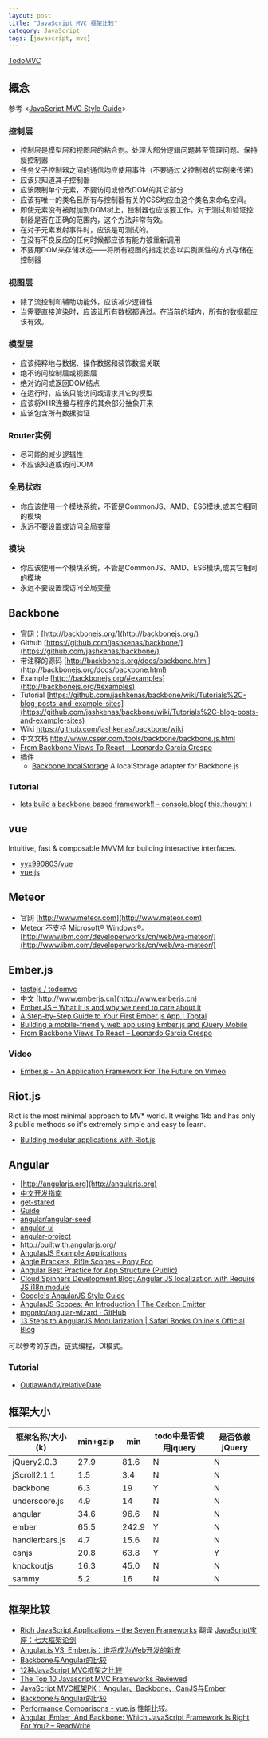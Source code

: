 ```yaml
---
layout: post
title: "JavaScript MVC 框架比较"
category: JavaScript
tags: [javascript, mvc]
--- 
```

[TodoMVC](http://todomvc.com/)

## 概念

参考 <[JavaScript MVC Style Guide](http://blog.sourcing.io/mvc-style-guide)>

### 控制层

* 控制层是模型层和视图层的粘合剂。处理大部分逻辑问题甚至管理问题。保持瘦控制器
* 任务父子控制器之间的通信均应使用事件（不要通过父控制器的实例来传递）
* 应该只知道其子控制器
* 应该限制单个元素，不要访问或修改DOM的其它部分
* 应该有唯一的类名且所有与控制器有关的CSS均应由这个类名来命名空间。
* 即使元素没有被附加到DOM树上，控制器也应该要工作。对于测试和验证控制器是否在正确的范围内，这个方法非常有效。
* 在对子元素发射事件时，应该是可测试的。
* 在没有不良反应的任何时候都应该有能力被重新调用
* 不要用DOM来存储状态——将所有视图的指定状态以实例属性的方式存储在控制器

<!--more-->

### 视图层

* 除了流控制和辅助功能外，应该减少逻辑性
* 当需要直接渲染时，应该让所有数据都通过。在当前的域内，所有的数据都应该有效。

### 模型层

* 应该纯粹地与数据、操作数据和装饰数据关联
* 绝不访问控制层或视图层
* 绝对访问或返回DOM结点
* 在运行时，应该只能访问或请求其它的模型
* 应该将XHR连接与程序的其余部分抽象开来
* 应该包含所有数据验证

### Router实例

* 尽可能的减少逻辑性
* 不应该知道或访问DOM

### 全局状态

* 你应该使用一个模块系统，不管是CommonJS、AMD、ES6模块,或其它相同的模块
* 永远不要设置或访问全局变量

### 模块

* 你应该使用一个模块系统，不管是CommonJS、AMD、ES6模块,或其它相同的模块
* 永远不要设置或访问全局变量


## Backbone

* 官网：[http://backbonejs.org/](http://backbonejs.org/)
* Github [https://github.com/jashkenas/backbone/](https://github.com/jashkenas/backbone/)
* 带注释的源码 [http://backbonejs.org/docs/backbone.html](http://backbonejs.org/docs/backbone.html)
* Example [http://backbonejs.org/#examples](http://backbonejs.org/#examples)
* Tutorial [https://github.com/jashkenas/backbone/wiki/Tutorials%2C-blog-posts-and-example-sites](https://github.com/jashkenas/backbone/wiki/Tutorials%2C-blog-posts-and-example-sites)
* Wiki https://github.com/jashkenas/backbone/wiki
* 中文文档 <http://www.csser.com/tools/backbone/backbone.js.html> 
* [From Backbone Views To React – Leonardo Garcia Crespo](http://leoasis.github.io/posts/2014/03/22/from_backbone_views_to_react/)
* 插件 
	- [Backbone.localStorage](https://github.com/jeromegn/abckbone.localstorage) A localStorage adapter for Backbone.js

### Tutorial

- [lets build a backbone based framework!! - console.blog( this.thought )](http://blog.peterdecroos.com/blog/2014/01/06/lets-build-a-backbone-based-framework/)

## vue

Intuitive, fast & composable MVVM for building interactive interfaces. 

- [yyx990803/vue](https://github.com/yyx990803/vue)
- [vue.js](http://vuejs.org/?utm_source=javascriptweekly&utm_medium=email)

## Meteor

* 官网 [http://www.meteor.com](http://www.meteor.com)
* Meteor 不支持 Microsoft® Windows®。 [http://www.ibm.com/developerworks/cn/web/wa-meteor/](http://www.ibm.com/developerworks/cn/web/wa-meteor/)

## Ember.js

* [tastejs / todomvc](https://github.com/tastejs/todomvc/tree/gh-pages/architecture-examples/emberjs)
* 中文 [http://www.emberjs.cn](http://www.emberjs.cn)
* [Ember.JS – What it is and why we need to care about it](https://hacks.mozilla.org/2014/02/ember-js-what-it-is-and-why-we-need-to-care-about-it/)
* [A Step-by-Step Guide to Your First Ember.js App | Toptal](http://www.toptal.com/javascript/a-step-by-step-guide-to-building-your-first-ember-js-app)
* [Building a mobile-friendly web app using Ember.js and jQuery Mobile](http://blog.mist.io/post/78757774060/building-a-mobile-friendly-web-app-using-ember-js-and)
* [From Backbone Views To React – Leonardo Garcia Crespo](http://leoasis.github.io/posts/2014/03/22/from_backbone_views_to_react/)

### Video

- [Ember.js - An Application Framework For The Future on Vimeo](http://vimeo.com/84212105)

## Riot.js

Riot is the most minimal approach to MV* world. It weighs 1kb and has only 3 public methods so it's extremely simple and easy to learn.

- [Building modular applications with Riot.js](https://moot.it/riotjs/docs/)

## Angular

* [http://angularjs.org](http://angularjs.org)
* [中文开发指南](http://angularjs.cn/T008?p=1)
* [get-stared](http://docs.angularjs.org/misc/started)
* [Guide](http://docs.angularjs.org/guide/)
* [angular/angular-seed](https://github.com/angular/angular-seed)
* [angular-ui](http://angular-ui.github.io/)
* [angular-project](https://github.com/angular/angular.js/wiki/Projects-using-AngularJS)
* <http://builtwith.angularjs.org/>
* [AngularJS Example Applications](http://blog.angularjs.org/2012/11/angularjs-example-applications.html)
* [Angle Brackets, Rifle Scopes - Pony Foo](http://blog.ponyfoo.com/2014/02/14/angle-brackets-rifle-scopes)
* [Angular Best Practice for App Structure (Public)](https://docs.google.com/document/d/1XXMvReO8-Awi1EZXAXS4PzDzdNvV6pGcuaF4Q9821Es/pub?utm_source=javascriptweekly&utm_medium=email)
* [Cloud Spinners Development Blog: Angular JS localization with Require JS i18n module](http://dev-blog.cloud-spinners.com/2014/02/angular-js-localization-with-require-js.html)
* [Google's AngularJS Style Guide](https://google-styleguide.googlecode.com/svn/trunk/angularjs-google-style.html)
* [AngularJS Scopes: An Introduction | The Carbon Emitter](http://blog.carbonfive.com/2014/02/11/angularjs-scopes-an-introduction/)
* [mgonto/angular-wizard · GitHub](https://github.com/mgonto/angular-wizard?utm_source=javascriptweekly)
* [13 Steps to AngularJS Modularization | Safari Books Online's Official Blog](http://blog.safaribooksonline.com/2014/03/27/13-step-guide-angularjs-modularization/)

可以参考的东西，链式编程，DI模式。

### Tutorial

- [OutlawAndy/relativeDate](https://github.com/outlawandy/relativeDate)

## 框架大小

框架名称/大小(k)  |   min+gzip |  min     |todo中是否使用jquery |是否依赖jQuery
------------------|----------|----------|-----------------------|--------------
jQuery2.0.3       |  27.9    |   81.6   |      N                |     N
jScroll2.1.1      |  1.5     |   3.4    |      N                |     N
backbone          |  6.3     |   19     |      Y                |     N
underscore.js     |  4.9     |   14     |      N                |     N 
angular           |  34.6    |   96.6   |      N                |     N
ember             |  65.5    |   242.9  |      Y                |     N
handlerbars.js    |  4.7     |   15.6   |      N                |     N
canjs             |  20.8    |   63.8   |      Y                |     Y
knockoutjs        |  16.3    |   45.0   |      N                |     N
sammy             |  5.2     |   16     |      N                |     N 

## 框架比较

* [Rich JavaScript Applications – the Seven Frameworks](http://blog.stevensanderson.com/2012/08/01/rich-javascript-applications-the-seven-frameworks-throne-of-js-2012/) 翻译 [JavaScript宝座：七大框架论剑](http://blog.stevensanderson.com/2012/08/01/rich-javascript-applications-the-seven-frameworks-throne-of-js-2012/)
* [Angular.js VS. Ember.js：谁将成为Web开发的新宠](http://www.csdn.net/article/2013-09-09/2816880-Angular-Ember-Javascript-Frameworks)
* [Backbone与Angular的比较](http://www.infoq.com/cn/articles/backbone-vs-angular)
* [12种JavaScript MVC框架之比较](http://www.infoq.com/cn/news/2012/05/js-mvc-framework)
* [The Top 10 Javascript MVC Frameworks Reviewed](http://codebrief.com/2012/01/the-top-10-javascript-mvc-frameworks-reviewed/)
* [JavaScript MVC框架PK：Angular、Backbone、CanJS与Ember](http://www.csdn.net/article/2013-04-25/2815032-A-Comparison-of-Angular-Backbone-CanJS-and-Ember)
* [Backbone与Angular的比较](http://www.infoq.com/cn/articles/backbone-vs-angular)
* [Performance Comparisons - vue.js](http://vuejs.org/perf/) 性能比较。
* [Angular, Ember, And Backbone: Which JavaScript Framework Is Right For You? – ReadWrite](http://readwrite.com/2014/02/06/angular-backbone-ember-best-javascript-framework-for-you)
